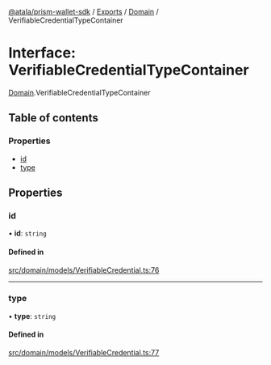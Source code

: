 [@atala/prism-wallet-sdk](../README.md) / [Exports](../modules.md) / [Domain](../modules/Domain.md) / VerifiableCredentialTypeContainer

# Interface: VerifiableCredentialTypeContainer

[Domain](../modules/Domain.md).VerifiableCredentialTypeContainer

## Table of contents

### Properties

- [id](Domain.VerifiableCredentialTypeContainer.md#id)
- [type](Domain.VerifiableCredentialTypeContainer.md#type)

## Properties

### id

• **id**: `string`

#### Defined in

[src/domain/models/VerifiableCredential.ts:76](https://github.com/hyperledger/identus-edge-agent-sdk-ts/blob/70efa8b16122ab132f36ab1c9f2ac30b3a4b3176/src/domain/models/VerifiableCredential.ts#L76)

___

### type

• **type**: `string`

#### Defined in

[src/domain/models/VerifiableCredential.ts:77](https://github.com/hyperledger/identus-edge-agent-sdk-ts/blob/70efa8b16122ab132f36ab1c9f2ac30b3a4b3176/src/domain/models/VerifiableCredential.ts#L77)
